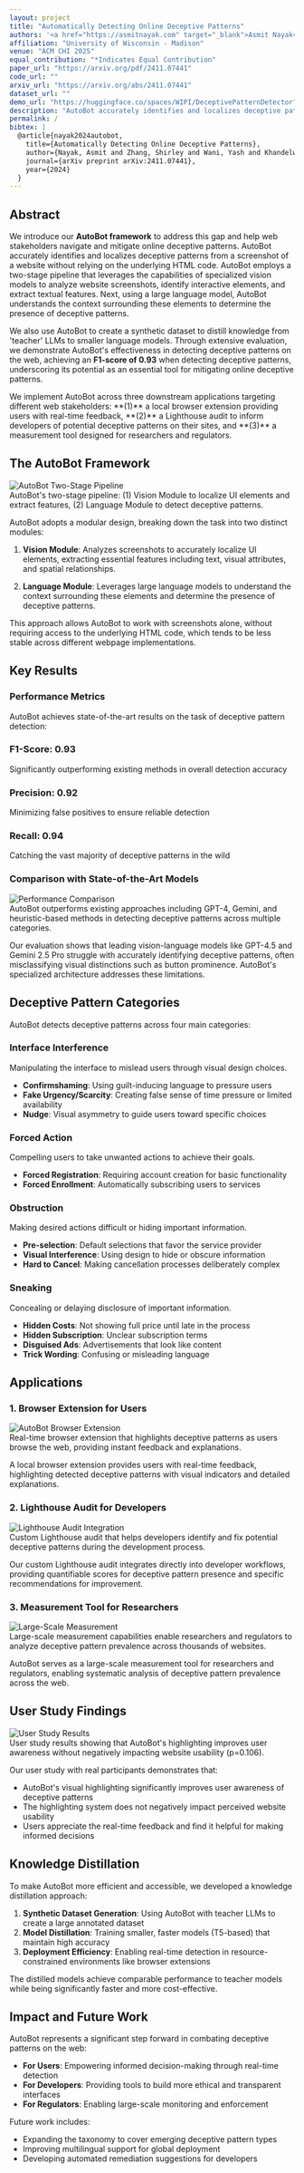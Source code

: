 ```yaml
---
layout: project
title: "Automatically Detecting Online Deceptive Patterns"
authors: '<a href="https://asmitnayak.com" target="_blank">Asmit Nayak</a>, <a href="https://wiscprivacy.com/member/member_yash/" target="_blank">Yash Wani*</a>, <a href="https://www.annienobear.com/" target="_blank">Shirley Zhang</a>*, Rishabh Khandelwal, <a href="https://kassemfawaz.com" target="_blank">Kassem Fawaz</a>'
affiliation: "University of Wisconsin - Madison"
venue: "ACM CHI 2025"
equal_contribution: "*Indicates Equal Contribution"
paper_url: "https://arxiv.org/pdf/2411.07441"
code_url: ""
arxiv_url: "https://arxiv.org/abs/2411.07441"
dataset_url: ""
demo_url: "https://huggingface.co/spaces/WIPI/DeceptivePatternDetector"
description: "AutoBot accurately identifies and localizes deceptive patterns from website screenshots without relying on HTML code, achieving an F1-score of 0.93."
permalink: /
bibtex: |
  @article{nayak2024autobot,
    title={Automatically Detecting Online Deceptive Patterns},
    author={Nayak, Asmit and Zhang, Shirley and Wani, Yash and Khandelwal, Rishabh and Fawaz, Kassem},
    journal={arXiv preprint arXiv:2411.07441},
    year={2024}
  }
---
```


[//]: # (## Detecting Deceptive Patterns on the Web)

[//]: # (<div class="project-figure">)

[//]: # (  <img src="{{ '/assets/images/autobot-teaser.svg' | relative_url }}" alt="AutoBot Framework Overview">)

[//]: # (  <figcaption>AutoBot accurately identifies and localizes deceptive patterns from website screenshots, providing real-time feedback to users, developers, and regulators.</figcaption>)

[//]: # (</div>)

[//]: # (Deceptive patterns in digital interfaces manipulate users into making unintended decisions, exploiting cognitive biases and psychological vulnerabilities. These patterns have become ubiquitous on various digital platforms. While efforts to mitigate deceptive patterns have emerged from legal and technical perspectives, a significant gap remains in creating usable and scalable solutions.)

## Abstract

<div class="abstract">
<p>We introduce our <strong>AutoBot framework</strong> to address this gap and help web stakeholders navigate and mitigate online deceptive patterns. AutoBot accurately identifies and localizes deceptive patterns from a screenshot of a website without relying on the underlying HTML code. AutoBot employs a two-stage pipeline that leverages the capabilities of specialized vision models to analyze website screenshots, identify interactive elements, and extract textual features. Next, using a large language model, AutoBot understands the context surrounding these elements to determine the presence of deceptive patterns.</p>

<p>We also use AutoBot to create a synthetic dataset to distill knowledge from 'teacher' LLMs to smaller language models. Through extensive evaluation, we demonstrate AutoBot's effectiveness in detecting deceptive patterns on the web, achieving an <strong>F1-score of 0.93</strong> when detecting deceptive patterns, underscoring its potential as an essential tool for mitigating online deceptive patterns.</p>

<p>We implement AutoBot across three downstream applications targeting different web stakeholders: **(1)** a local browser extension providing users with real-time feedback, **(2)** a Lighthouse audit to inform developers of potential deceptive patterns on their sites, and **(3)** a measurement tool designed for researchers and regulators.</p>
</div>


## The AutoBot Framework

<div class="project-figure">
  <img src="{{ '/assets/images/system_overview.jpg' | relative_url }}" alt="AutoBot Two-Stage Pipeline">
  <figcaption>AutoBot's two-stage pipeline: (1) Vision Module to localize UI elements and extract features, (2) Language Module to detect deceptive patterns.</figcaption>
</div>

AutoBot adopts a modular design, breaking down the task into two distinct modules:

1. **Vision Module**: Analyzes screenshots to accurately localize UI elements, extracting essential features including text, visual attributes, and spatial relationships.

2. **Language Module**: Leverages large language models to understand the context surrounding these elements and determine the presence of deceptive patterns.

This approach allows AutoBot to work with screenshots alone, without requiring access to the underlying HTML code, which tends to be less stable across different webpage implementations.

## Key Results

### Performance Metrics

AutoBot achieves state-of-the-art results on the task of deceptive pattern detection:

<div class="features-grid">
  <div class="feature-card">
    <h3>F1-Score: 0.93</h3>
    <p>Significantly outperforming existing methods in overall detection accuracy</p>
  </div>
  <div class="feature-card">
    <h3>Precision: 0.92</h3>
    <p>Minimizing false positives to ensure reliable detection</p>
  </div>
  <div class="feature-card">
    <h3>Recall: 0.94</h3>
    <p>Catching the vast majority of deceptive patterns in the wild</p>
  </div>
</div>

### Comparison with State-of-the-Art Models

<div class="project-figure">
  <img src="{{ '/assets/images/comparison-chart.svg' | relative_url }}" alt="Performance Comparison">
  <figcaption>AutoBot outperforms existing approaches including GPT-4, Gemini, and heuristic-based methods in detecting deceptive patterns across multiple categories.</figcaption>
</div>

Our evaluation shows that leading vision-language models like GPT-4.5 and Gemini 2.5 Pro struggle with accurately identifying deceptive patterns, often misclassifying visual distinctions such as button prominence. AutoBot's specialized architecture addresses these limitations.

## Deceptive Pattern Categories

AutoBot detects deceptive patterns across four main categories:

### Interface Interference

Manipulating the interface to mislead users through visual design choices.

- **Confirmshaming**: Using guilt-inducing language to pressure users
- **Fake Urgency/Scarcity**: Creating false sense of time pressure or limited availability
- **Nudge**: Visual asymmetry to guide users toward specific choices

### Forced Action

Compelling users to take unwanted actions to achieve their goals.

- **Forced Registration**: Requiring account creation for basic functionality
- **Forced Enrollment**: Automatically subscribing users to services

### Obstruction

Making desired actions difficult or hiding important information.

- **Pre-selection**: Default selections that favor the service provider
- **Visual Interference**: Using design to hide or obscure information
- **Hard to Cancel**: Making cancellation processes deliberately complex

### Sneaking

Concealing or delaying disclosure of important information.

- **Hidden Costs**: Not showing full price until late in the process
- **Hidden Subscription**: Unclear subscription terms
- **Disguised Ads**: Advertisements that look like content
- **Trick Wording**: Confusing or misleading language

## Applications

### 1. Browser Extension for Users

<div class="project-figure">
  <img src="{{ '/assets/images/browser-extension.svg' | relative_url }}" alt="AutoBot Browser Extension">
  <figcaption>Real-time browser extension that highlights deceptive patterns as users browse the web, providing instant feedback and explanations.</figcaption>
</div>

A local browser extension provides users with real-time feedback, highlighting detected deceptive patterns with visual indicators and detailed explanations.

### 2. Lighthouse Audit for Developers

<div class="project-figure">
  <img src="{{ '/assets/images/lighthouse-audit.svg' | relative_url }}" alt="Lighthouse Audit Integration">
  <figcaption>Custom Lighthouse audit that helps developers identify and fix potential deceptive patterns during the development process.</figcaption>
</div>

Our custom Lighthouse audit integrates directly into developer workflows, providing quantifiable scores for deceptive pattern presence and specific recommendations for improvement.

### 3. Measurement Tool for Researchers

<div class="project-figure">
  <img src="{{ '/assets/images/measurement-tool.svg' | relative_url }}" alt="Large-Scale Measurement">
  <figcaption>Large-scale measurement capabilities enable researchers and regulators to analyze deceptive pattern prevalence across thousands of websites.</figcaption>
</div>

AutoBot serves as a large-scale measurement tool for researchers and regulators, enabling systematic analysis of deceptive pattern prevalence across the web.

## User Study Findings

<div class="project-figure">
  <img src="{{ '/assets/images/user-study.svg' | relative_url }}" alt="User Study Results">
  <figcaption>User study results showing that AutoBot's highlighting improves user awareness without negatively impacting website usability (p=0.106).</figcaption>
</div>

Our user study with real participants demonstrates that:

- AutoBot's visual highlighting significantly improves user awareness of deceptive patterns
- The highlighting system does not negatively impact perceived website usability
- Users appreciate the real-time feedback and find it helpful for making informed decisions

## Knowledge Distillation

To make AutoBot more efficient and accessible, we developed a knowledge distillation approach:

1. **Synthetic Dataset Generation**: Using AutoBot with teacher LLMs to create a large annotated dataset
2. **Model Distillation**: Training smaller, faster models (T5-based) that maintain high accuracy
3. **Deployment Efficiency**: Enabling real-time detection in resource-constrained environments like browser extensions

The distilled models achieve comparable performance to teacher models while being significantly faster and more cost-effective.

## Impact and Future Work

AutoBot represents a significant step forward in combating deceptive patterns on the web:

- **For Users**: Empowering informed decision-making through real-time detection
- **For Developers**: Providing tools to build more ethical and transparent interfaces
- **For Regulators**: Enabling large-scale monitoring and enforcement

Future work includes:
- Expanding the taxonomy to cover emerging deceptive pattern types
- Improving multilingual support for global deployment
- Developing automated remediation suggestions for developers